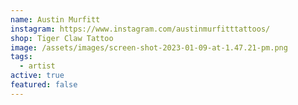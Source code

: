 ```yaml
---
name: Austin Murfitt
instagram: https://www.instagram.com/austinmurfitttattoos/
shop: Tiger Claw Tattoo
image: /assets/images/screen-shot-2023-01-09-at-1.47.21-pm.png
tags:
  - artist
active: true
featured: false
---
```

